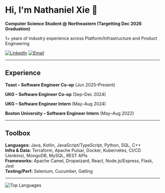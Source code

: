 # Hi, I'm Nathaniel Xie 👋

**Computer Science Student @ Northeastern (Targetting Dec 2026 Graduation)**

1+ years of industry experience across Platform/Infrastructure and Product Engineering

[![LinkedIn](https://img.shields.io/badge/LinkedIn-nathaniel--xie-blue?logo=linkedin)](https://linkedin.com/in/nathaniel-xie)
[![Email](https://img.shields.io/badge/Email-xienathaniel%40gmail.com-red?logo=gmail)](mailto:xienathaniel@gmail.com)

---

## Experience

**Toast – Software Engineer Co-op** (Jun 2025–Present)  

**UKG – Software Engineer Co-op** (Sep–Dec 2024)  

**UKG – Software Engineer Intern** (May–Aug 2024)  

**Boston University – Software Engineer Intern** (May–Aug 2022)  

---

## Toolbox

**Languages:** Java, Kotlin, JavaScript/TypeScript, Python, SQL, C++  
**Infra & Data:** Terraform, Apache Pulsar, Docker, Kubernetes, CI/CD (Jenkins), MongoDB, MySQL, REST APIs  
**Frameworks:** Apache Camel, Dropwizard, React, Node.js/Express, Flask, Jest  
**Testing/Perf:** Selenium, Cucumber, Gatling

---


![Top Languages](https://github-readme-stats.vercel.app/api/top-langs/?username=nathaniel1238&layout=compact)
